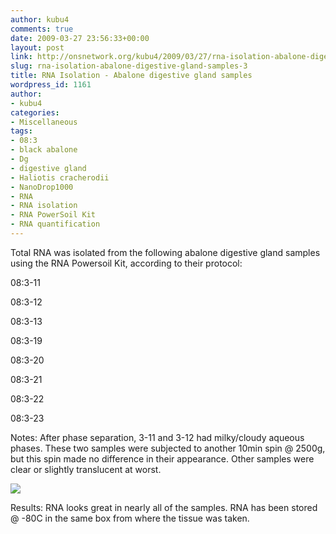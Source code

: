 ```yaml
---
author: kubu4
comments: true
date: 2009-03-27 23:56:33+00:00
layout: post
link: http://onsnetwork.org/kubu4/2009/03/27/rna-isolation-abalone-digestive-gland-samples-3/
slug: rna-isolation-abalone-digestive-gland-samples-3
title: RNA Isolation - Abalone digestive gland samples
wordpress_id: 1161
author:
- kubu4
categories:
- Miscellaneous
tags:
- 08:3
- black abalone
- Dg
- digestive gland
- Haliotis cracherodii
- NanoDrop1000
- RNA
- RNA isolation
- RNA PowerSoil Kit
- RNA quantification
---
```


Total RNA was isolated from the following abalone digestive gland samples using the RNA Powersoil Kit, according to their protocol:

08:3-11

08:3-12

08:3-13

08:3-19

08:3-20

08:3-21

08:3-22

08:3-23

Notes: After phase separation, 3-11 and 3-12 had milky/cloudy aqueous phases. These two samples were subjected to another 10min spin @ 2500g, but this spin made no difference in their appearance. Other samples were clear or slightly translucent at worst.

![](http://eagle.fish.washington.edu/Arabidopsis/RNA%20Spec%20Readings/20090330%20RNA%20SJW.jpg)

Results: RNA looks great in nearly all of the samples. RNA has been stored @ -80C in the same box from where the tissue was taken.
